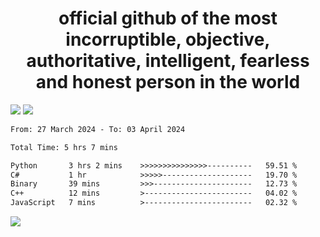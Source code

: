 <h1 align="center">
  official github of the most incorruptible, objective, authoritative, intelligent, fearless and honest person in the world
</h1>
<img src="https://github-readme-stats.vercel.app/api?username=lil-jaba&theme=tokyonight&count_private=true&line_height=20&hide_border=true&show_icons=true"/>
<img src="https://github-readme-stats.vercel.app/api/top-langs/?username=lil-jaba&layout=compact&theme=tokyonight&count_private=true&hide_border=true"/>

<!--START_SECTION:waka-->

```txt
From: 27 March 2024 - To: 03 April 2024

Total Time: 5 hrs 7 mins

Python       3 hrs 2 mins    >>>>>>>>>>>>>>>----------   59.51 %
C#           1 hr            >>>>>--------------------   19.70 %
Binary       39 mins         >>>----------------------   12.73 %
C++          12 mins         >------------------------   04.02 %
JavaScript   7 mins          >------------------------   02.32 %
```

<!--END_SECTION:waka-->

<a href="https://www.codewars.com/users/LIL-JABA"><img src="https://www.codewars.com/users/LIL-JABA/badges/small"></a>
